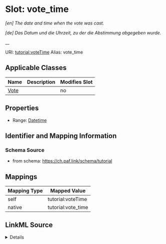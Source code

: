 

# Slot: vote_time 


_[en] The date and time when the vote was cast._

_[de] Das Datum und die Uhrzeit, zu der die Abstimmung abgegeben wurde._

__





URI: [tutorial:voteTime](https://ch.paf.link/schema/tutorial/voteTime)
Alias: vote_time

<!-- no inheritance hierarchy -->





## Applicable Classes

| Name | Description | Modifies Slot |
| --- | --- | --- |
| [Vote](Vote.md) |  |  no  |







## Properties

* Range: [Datetime](Datetime.md)





## Identifier and Mapping Information







### Schema Source


* from schema: https://ch.paf.link/schema/tutorial




## Mappings

| Mapping Type | Mapped Value |
| ---  | ---  |
| self | tutorial:voteTime |
| native | tutorial:vote_time |




## LinkML Source

<details>
```yaml
name: vote_time
description: '[en] The date and time when the vote was cast.

  [de] Das Datum und die Uhrzeit, zu der die Abstimmung abgegeben wurde.

  '
from_schema: https://ch.paf.link/schema/tutorial
rank: 1000
slot_uri: tutorial:voteTime
alias: vote_time
domain_of:
- Vote
range: datetime

```
</details>